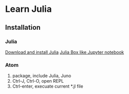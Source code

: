 # Learn Julia

## Installation

### Julia
[Download and install Julia](https://julialang.org/downloads/)
[Julia Box like Jupyter notebook](https://juliabox.com/)

### Atom
1. package, include Julia, Juno
2. Ctrl-J, Ctrl-O, open REPL
3. Ctrl-enter, execuate current *.jl file
